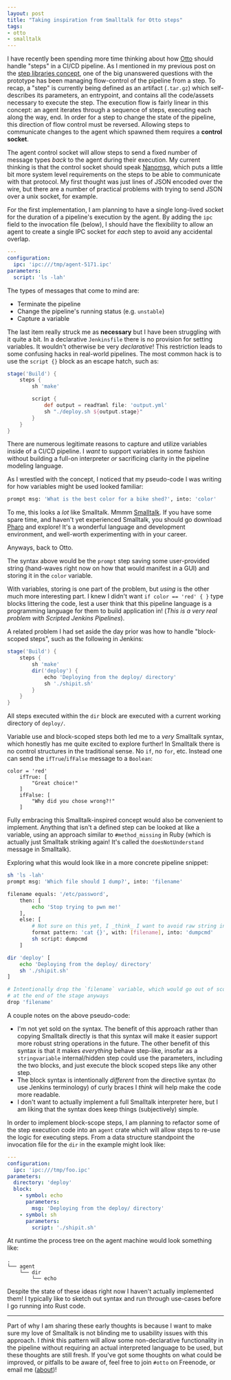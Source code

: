```yaml
---
layout: post
title: "Taking inspiration from Smalltalk for Otto steps"
tags:
- otto
- smalltalk
---
```



I have recently been spending more time thinking about how
[Otto](https://github.com/rtyler/otto) should handle "steps" in a CI/CD
pipeline. As I mentioned in my previous post on the [step libraries
concept](/2020/10/18/otto-steps.html), one of the big unanswered questions with
the prototype has been managing flow-control of the pipeline from a step. To
recap, a "step" is currently being defined as an artifact (`.tar.gz`) which
self-describes its parameters, an entrypoint, and contains all the code/assets
necessary to execute the step. The execution flow is fairly linear in this
concept: an agent iterates through a sequence of steps, executing each along
the way, end. In order for a step to change the state of the pipeline, this
direction of flow control must be reversed. Allowing steps to communicate changes
to the agent which spawned them requires a **control socket**.


The agent control socket will allow steps to send a fixed number of message
types _back_ to the agent during their execution. My current thinking is that
the control socket should speak [Nanomsg](https://nanomsg.org/), which puts a
little bit more system level requirements on the steps to be able to
communicate with that protocol. My first thought was just lines of JSON encoded
over the wire, but there are a number of practical problems with trying to send
JSON over a unix socket, for example.

For the first implementation, I am planning to have a single long-lived socket
for the duration of a pipeline's execution by the agent. By adding the `ipc`
field to the invocation file (below), I should have the flexibility to allow an
agent to create a single IPC socket for _each_ step to avoid any accidental
overlap.

```yaml
---
configuration:
  ipc: 'ipc:///tmp/agent-5171.ipc'
parameters:
  script: 'ls -lah'
```

The types of messages that come to mind are:

* Terminate the pipeline
* Change the pipeline's running status (e.g. `unstable`)
* Capture a variable

The last item really struck me as **necessary** but I have been struggling with
it quite a bit. In a declarative `Jenkinsfile` there is no provision for
setting variables. It wouldn't otherwise be very _declarative_! This
restriction leads to some confusing hacks in real-world pipelines. The most
common hack is to use the `script {}` block as an escape hatch, such as:

```groovy
stage('Build') {
    steps {
        sh 'make'

        script {
            def output = readYaml file: 'output.yml'
            sh "./deploy.sh ${output.stage}"
        }
    }
}
```

There are numerous legitimate reasons to capture and utilize variables inside
of a CI/CD pipeline. I _want_ to support variables in some fashion without
building a full-on interpreter _or_ sacrificing clarity in the pipeline
modeling language.

As I wrestled with the concept, I noticed that my pseudo-code I was writing for
how variables might be used looked familiar:

```bash
prompt msg: 'What is the best color for a bike shed?', into: 'color'
```

To me, this looks a _lot_ like Smalltalk. Mmmm
[Smalltalk](https://en.wikipedia.org/wiki/Smalltalk). If you have some spare
time, and haven't yet experienced Smalltalk, you should go download
[Pharo](https://pharo.org/) and explore! It's a wonderful language and
development environment, and well-worth experimenting with in your career.

Anyways, back to Otto.

The syntax above would be the `prompt` step saving some user-provided string
(hand-waves right now on how that would manifest in a GUI) and storing it
in the `color` variable.

With variables, storing is one part of the problem, but _using_ is the other
much more interesting part. I knew I didn't want `if color == 'red' { }` type
blocks littering the code, lest a user think that this pipeline language is a
programming language for them to build application in! (_This is a very real
problem with Scripted Jenkins Pipelines_).

A related problem I had set aside the day prior was how to handle "block-scoped
steps", such as the following in Jenkins:

```groovy
stage('Build') {
    steps {
        sh 'make'
        dir('deploy') {
            echo 'Deploying from the deploy/ directory'
            sh './shipit.sh'
        }
    }
}
```

All steps executed within the `dir` block are executed with a current working
directory of `deploy/`.

Variable use and block-scoped steps both led me to a _very_ Smalltalk syntax,
which honestly has me quite excited to explore further! In Smalltalk there is no control
structures in the traditional sense. No `if`, no `for`, etc. Instead one can
send the `ifTrue`/`ifFalse` message to a `Boolean`:

```smalltalk
color = 'red'
    ifTrue: [
        "Great choice!"
    ]
    ifFalse: [
        "Why did you chose wrong?!"
    ]
```


Fully embracing this Smalltalk-inspired concept would also be convenient
to implement. Anything that isn't a defined step can be looked at like a
variable, using an approach similar to `#method_missing` in Ruby (which is
actually just Smalltalk striking again! It's called the `doesNotUnderstand`
message in Smalltalk).

Exploring what this would look like in a more concrete pipeline snippet:

```bash
sh 'ls -lah'
prompt msg: 'Which file should I dump?', into: 'filename'

filename equals: '/etc/password',
    then: [
        echo 'Stop trying to pwn me!'
    ],
    else: [
        # Not sure on this yet, I _think_ I want to avoid raw string interpolation syntax
        format pattern: 'cat {}', with: [filename], into: 'dumpcmd'
        sh script: dumpcmd
    ]

dir 'deploy' [
    echo 'Deploying from the deploy/ directory'
    sh './shipit.sh'
]

# Intentionally drop the `filename` variable, which would go out of scope
# at the end of the stage anyways
drop 'filename'
```

A couple notes on the above pseudo-code:

* I'm not yet sold on the syntax. The benefit of this approach rather than
  copying Smalltalk directly is that this syntax will make it easier support
  more robust string operations in the future. The other benefit of
  this syntax is that it makes _everything_ behave step-like, insofar as a
  `stringvariable` internal/hidden step could use the parameters, including the
  two blocks, and just execute the block scoped steps like any other step.
* The block syntax is intentionally _different_ from the directive syntax (to use Jenkins
  terminology) of curly braces I _think_ will help make the code more readable.
* I don't want to actually implement a full Smalltalk interpreter here, but I am
  liking that the syntax does keep things (subjectively) simple.


In order to implement block-scope steps, I am planning to refactor some of the
step execution code into an `agent` crate which will allow steps to re-use the
logic for executing steps. From a data structure standpoint the invocation file
for the `dir` in the example might look like:

```yaml
---
configuration:
  ipc: 'ipc:///tmp/foo.ipc'
parameters:
  directory: 'deploy'
  block:
    - symbol: echo
      parameters:
        msg: 'Deploying from the deploy/ directory'
    - symbol: sh
      parameters:
        script: './shipit.sh'
```

At runtime the process tree on the agent machine would look something like:

```
.
└── agent
    └── dir
        └── echo
```


Despite the state of these ideas right now I haven't actually implemented them!
I typically like to sketch out syntax and run through use-cases before I go
running into Rust code.

---

Part of why I am sharing these early thoughts is because I want to make sure my
love of Smalltalk is not blinding me to usability issues with this approach. I
_think_ this pattern will allow some non-declarative functionality in the
pipeline without requiring an actual interpreted language to be used, but these
thoughts are still fresh. If you've got some thoughts on what could be
improved, or pitfalls to be aware of, feel free to join `#otto` on Freenode, or
email me ([about](/about))!
